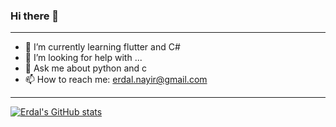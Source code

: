 ### Hi there 👋

<hr />

- 🌱 I’m currently learning flutter and C#
- 🤔 I’m looking for help with ...
- 💬 Ask me about python and c
- 📫 How to reach me: erdal.nayir@gmail.com

<hr />

[![Erdal's GitHub stats](https://github-readme-stats.vercel.app/api?username=ErdalNayir)](https://github.com/ErdalNayir/github-readme-stats)
